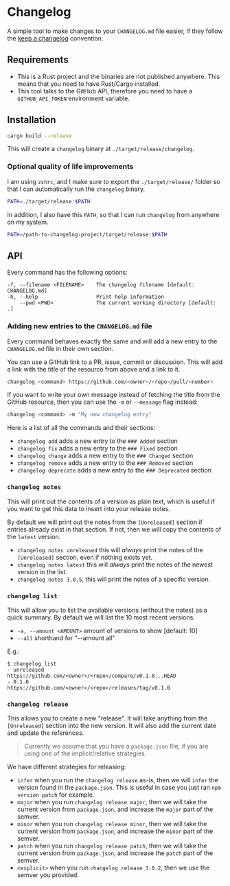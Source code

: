 # Changelog

A simple tool to make changes to your `CHANGELOG.md` file easier, if they
follow the [keep a changelog](https://keepachangelog.com/en/1.0.0/) convention.

## Requirements

- This is a Rust project and the binaries are not published
  anywhere. This means that you need to have Rust/Cargo installed.
- This tool talks to the GitHub API, therefore you need to have a
  `GITHUB_API_TOKEN` environment variable.

## Installation

```sh
cargo build --release
```

This will create a `changelog` binary at `./target/release/changelog`.

### Optional quality of life improvements

I am using `zshrc`, and I make sure to export the `./target/release/` folder so
that I can automatically run the `changelog` binary.

```sh
PATH=./target/release:$PATH
```

In addition, I also have this `PATH`, so that I can run `changelog` from
anywhere on my system.

```sh
PATH=/path-to-changelog-project/target/release:$PATH
```

## API

Every command has the following options:

```
-f, --filename <FILENAME>    The changelog filename [default: CHANGELOG.md]
-h, --help                   Print help information
    --pwd <PWD>              The current working directory [default: .]
```

### Adding new entries to the `CHANGELOG.md` file

Every command behaves exactly the same and will add a new entry to the
`CHANGELOG.md` file in their own section.

You can use a GitHub link to a PR, issue, commit or discussion. This will add a
link with the title of the resource from above and a link to it.

```sh
changelog <command> https://github.com/<owner>/<repo>/pull/<number>
```

If you want to write your own message instead of fetching the title from the
GitHub resource, then you can use the `-m` or `--message` flag instead:

```sh
changelog <command> -m "My new changelog entry"
```

Here is a list of all the commands and their sections:

- `changelog add` adds a new entry to the `### Added` section
- `changelog fix` adds a new entry to the `### Fixed` section
- `changelog change` adds a new entry to the `### Changed` section
- `changelog remove` adds a new entry to the `### Removed` section
- `changelog deprecate` adds a new entry to the `### Deprecated` section

### `changelog notes`

This will print out the contents of a version as plain text, which is useful if
you want to get this data to insert into your release notes.

By default we will print out the notes from the `[Unreleased]` section if
entries already exist in that section. If not, then we will copy the contents
of the `latest` version.

- `changelog notes unreleased` this will _always_ print the notes of the
  `[Unreleased]` section, even if nothing exists yet.
- `changelog notes latest` this will _always_ print the notes of the newest
  version in the list.
- `changelog notes 3.0.5`, this will print the notes of a specific version.

### `changelog list`

This will allow you to list the available versions (without the notes) as a
quick summary. By default we will list the 10 most recent versions.

- `-a, --amount <AMOUNT>` amount of versions to show [default: 10]
- `--all` shorthand for "--amount all"

E.g.:

```shellsession
$ changelog list
- unreleased      https://github.com/<owner>/<repo>/compare/v0.1.0...HEAD
- 0.1.0           https://github.com/<owner>/<repo>/releases/tag/v0.1.0
```

### `changelog release`

This allows you to create a new "release". It will take anything from the
`[Unreleased]` section into the new version. It will also add the current date
and update the references.

> Currently we assume that you have a `package.json` file, if you are using one
> of the implicit/relative strategies.

We have different strategies for releasing:

- `infer` when you run the `changelog release` as-is, then we will `infer` the
  version found in the `package.json`. This is useful in case you just ran `npm
  version patch` for example.
- `major` when you run `changelog release major`, then we will take the current
  version from `package.json`, and increase the `major` part of the semver.
- `minor` when you run `changelog release minor`, then we will take the current
  version from `package.json`, and increase the `minor` part of the semver.
- `patch` when you run `changelog release patch`, then we will take the current
  version from `package.json`, and increase the `patch` part of the semver.
- `<explicit>` when you run `changelog release 3.0.2`, then we use the semver
  you provided.
